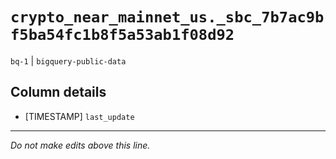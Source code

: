 # `crypto_near_mainnet_us._sbc_7b7ac9bf5ba54fc1b8f5a53ab1f08d92`
`bq-1` | `bigquery-public-data`

## Column details
* [TIMESTAMP] `last_update`

-------------------------------------------------------------------------------
*Do not make edits above this line.*
